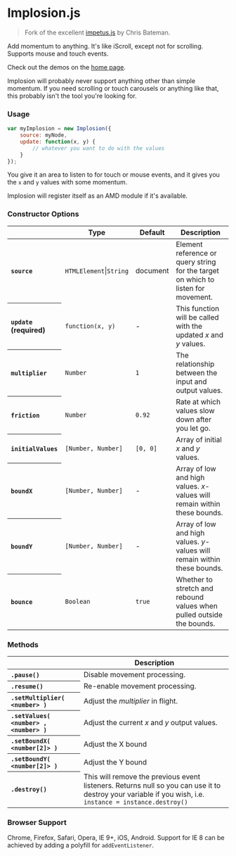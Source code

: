 # Implosion.js

> Fork of the excellent [impetus.js](https://github.com/chrisbateman/impetus) by Chris Bateman.

Add momentum to anything. It's like iScroll, except not for scrolling. Supports mouse and touch events.

Check out the demos on the [home page](http://romellem.github.io/impulsion).

Implosion will probably never support anything other than simple momentum. If you need scrolling or touch carousels or anything like that, this probably isn't the tool you're looking for.

### Usage
```javascript
var myImplosion = new Implosion({
    source: myNode,
    update: function(x, y) {
        // whatever you want to do with the values
    }
});
```
You give it an area to listen to for touch or mouse events, and it gives you the `x` and `y` values with some momentum.

Implosion will register itself as an AMD module if it's available.

### Constructor Options
<table>
	<thead>
		<tr>
			<th></th>
			<th scope="col">Type</th>
			<th scope="col">Default</th>
			<th scope="col">Description</th>
		</tr>
	</thead>
	<tbody>
		<tr>
			<th scope="row" align="left"><code>source</code></th>
			<td><code>HTMLElement</code>|<code>String</code></td>
			<td>document</td>
			<td>Element reference or query string for the target on which to listen for movement.</td>
		</tr>
		<tr>
			<th scope="row" align="left"><code>update</code> (required)</th>
			<td><code>function(x, y)</code></td>
			<td>-</td>
			<td>This function will be called with the updated <var>x</var> and <var>y</var> values.</td>
		</tr>
		<tr>
			<th scope="row" align="left"><code>multiplier</code></th>
			<td><code>Number</code></td>
			<td><code>1</code></td>
			<td>The relationship between the input and output values.</td>
		</tr>
		<tr>
			<th scope="row" align="left"><code>friction</code></th>
			<td><code>Number</code></td>
			<td><code>0.92</code></td>
			<td>Rate at which values slow down after you let go.</td>
		</tr>
		<tr>
			<th scope="row" align="left"><code>initialValues</code></th>
			<td><code>[Number, Number]</code></td>
			<td><code>[0, 0]</code></td>
			<td>Array of initial <var>x</var> and <var>y</var> values.</td>
		</tr>
		<tr>
			<th scope="row" align="left"><code>boundX</code></th>
			<td><code>[Number, Number]</code></td>
			<td>-</td>
			<td>Array of low and high values. <var>x</var>-values will remain within these bounds.</td>
		</tr>
		<tr>
			<th scope="row" align="left"><code>boundY</code></th>
			<td><code>[Number, Number]</code></td>
			<td>-</td>
			<td>Array of low and high values. <var>y</var>-values will remain within these bounds.</td>
		</tr>
		<tr>
			<th scope="row" align="left"><code>bounce</code></th>
			<td><code>Boolean</code></td>
			<td><code>true</code></td>
			<td>Whether to stretch and rebound values when pulled outside the bounds.</td>
		</tr>
	</tbody>
</table>

### Methods
<table>
	<thead>
		<tr>
			<th></th>
			<th scope="col">Description</th>
		</tr>
	</thead>
	<tbody>
		<tr>
			<th scope="row" align="left"><code>.pause()</code></th>
			<td>Disable movement processing.</td>
		</tr>
		<tr>
			<th scope="row" align="left"><code>.resume()</code></th>
			<td>Re-enable movement processing.</td>
		</tr>
		<tr>
			<th scope="row" align="left"><code>.setMultiplier( &lt;number&gt; )</code></th>
			<td>Adjust the <var>multiplier</var> in flight.</td>
		</tr>
		<tr>
			<th scope="row" align="left"><code>.setValues( &lt;number&gt; , &lt;number&gt; )</code></th>
			<td>Adjust the current <var>x</var> and <var>y</var> output values.</td>
		</tr>
		<tr>
			<th scope="row" align="left"><code>.setBoundX( &lt;number[2]&gt; )</code></th>
			<td>Adjust the X bound</td>
		</tr>
		<tr>
			<th scope="row" align="left"><code>.setBoundY( &lt;number[2]&gt; )</code></th>
			<td>Adjust the Y bound</td>
		</tr>
		<tr>
			<th scope="row" align="left"><code>.destroy()</code></th>
			<td>
				This will remove the previous event listeners. Returns null so you can use it to destroy your variable if you wish, i.e. <code>instance = instance.destroy()</code>
			</td>
		</tr>
	</tbody>
</table>

### Browser Support
Chrome, Firefox, Safari, Opera, IE 9+, iOS, Android. Support for IE 8 can be achieved by adding a polyfill for `addEventListener`.
